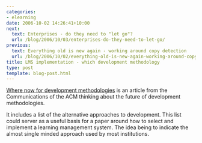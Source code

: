 ```yaml
---
categories:
- elearning
date: 2006-10-02 14:26:41+10:00
next:
  text: Enterprises - do they need to "let go"?
  url: /blog/2006/10/03/enterprises-do-they-need-to-let-go/
previous:
  text: Everything old is new again - working around copy detection
  url: /blog/2006/10/02/everything-old-is-new-again-working-around-copy-detection/
title: LMS implementation - which development methodology
type: post
template: blog-post.html
---
```

[Where now for development methodologies](http://doi.acm.org/10.1145/602421.602423) is an article from the Communications of the ACM thinking about the future of development methodologies.

It includes a list of the alternative approaches to development. This list could server as a useful basis for a paper around how to select and implement a learning management system. The idea being to indicate the almost single minded approach used by most institutions.